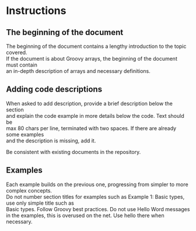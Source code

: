 # Instructions


## The beginning of the document

The beginning of the document contains a lengthy introduction to the topic covered.  
If the document is about Groovy arrays, the beginning of the document must contain  
an in-depth description of arrays and necessary definitions.  

## Adding code descriptions 

When asked to add description, provide a brief description below the section  
and explain the code example in more details below the code.  Text should be  
max 80 chars per line, terminated with two spaces. If there are already some examples  
and the description is missing, add it.  

Be consistent with existing documents in the repository.

## Examples 

Each example builds on the previous one, progressing from simpler to more complex concepts.  
Do not number section titles for examples such as Example 1: Basic types, use only simple title such as  
Basic types. Follow Groovy best practices.
Do not use Hello Word messages in the examples, this is overused on the net. Use hello there when necessary.  
